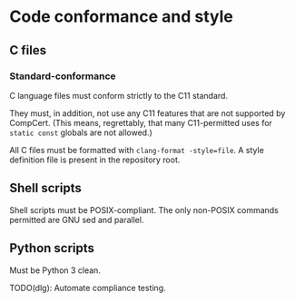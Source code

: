# Code conformance and style

## C files

### Standard-conformance

C language files must conform strictly to the C11 standard.

They must, in addition, not use any C11 features that are not supported
by CompCert. (This means, regrettably, that many C11-permitted uses for
`static const` globals are not allowed.)

All C files must be formatted with `clang-format -style=file`. A style
definition file is present in the repository root.

## Shell scripts

Shell scripts must be POSIX-compliant. The only non-POSIX commands
permitted are GNU sed and parallel.

## Python scripts

Must be Python 3 clean.

TODO(dlg): Automate compliance testing.

